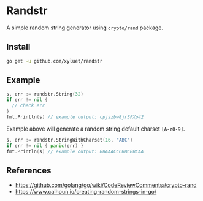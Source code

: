 # Randstr

A simple random string generator using `crypto/rand` package.

## Install

```bash
go get -u github.com/xyluet/randstr
```

## Example

```go
s, err := randstr.String(32)
if err != nil {
  // check err
}
fmt.Println(s) // example output: cpjszbw8jrSFXp42
```

Example above will generate a random string default charset `[A-z0-9]`.

```go
s, err := randstr.StringWithCharset(16, "ABC")
if err != nil { panic(err) }
fmt.Println(s) // example output: BBAAACCCBBCBBCAA
```

## References

- https://github.com/golang/go/wiki/CodeReviewComments#crypto-rand
- https://www.calhoun.io/creating-random-strings-in-go/
